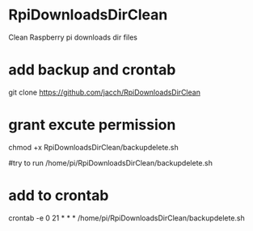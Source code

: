 # RpiDownloadsDirClean
Clean Raspberry pi downloads dir files

# add backup and crontab 
git clone https://github.com/jacch/RpiDownloadsDirClean

# grant excute permission
chmod +x RpiDownloadsDirClean/backupdelete.sh

#try to run
/home/pi/RpiDownloadsDirClean/backupdelete.sh

# add to crontab
crontab -e
0 21 * * * /home/pi/RpiDownloadsDirClean/backupdelete.sh
